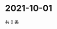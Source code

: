 # 2021-10-01

共 0 条

<!-- BEGIN WEIBO -->
<!-- 最后更新时间 Fri Oct 01 2021 05:12:11 GMT+0800 (China Standard Time) -->

<!-- END WEIBO -->
